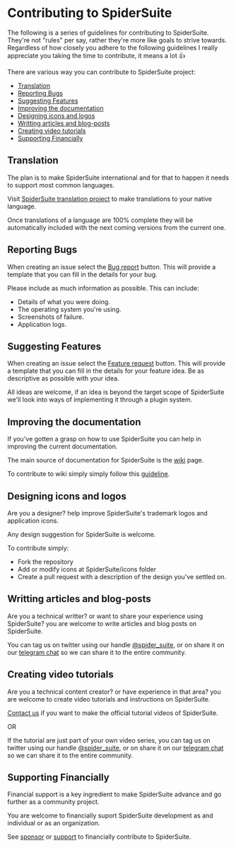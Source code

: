 # Contributing to SpiderSuite
The following is a series of guidelines for contributing to SpiderSuite. They're not "rules" per say, rather they're more like goals to strive towards. Regardless of how closely you adhere to the following guidelines I really appreciate you taking the time to contribute, it means a lot 👍

There are various way you can contribute to SpiderSuite project:
- [Translation](#translation)
- [Reporting Bugs](#reporting-bugs)
- [Suggesting Features](#suggesting-features)
- [Improving the documentation](#improving-the-documentation)
- [Designing icons and logos](#designing-icons-and-logos)
- [Writting articles and blog-posts](#writting-articles-and-blog-posts)
- [Creating video tutorials](#creating-video-tutorials)
- [Supporting Financially](#supporting-financially)

## Translation
The plan is to make SpiderSuite international and for that to happen it needs to support most common languages.

Visit [SpiderSuite translation project](https://crowdin.com/project/spidersuite) to make translations to your native language.

Once translations of a language are 100% complete they will be automatically included with the next coming versions from the current one.

## Reporting Bugs

When creating an issue select the [Bug report]() button. This will provide a template that you can fill in the details for your bug. 

Please include as much information as possible. This can include:

- Details of what you were doing.
- The operating system you're using.
- Screenshots of failure.
- Application logs.

## Suggesting Features

When creating an issue select the [Feature request]() button. This will provide a template that you can fill in the details for your feature idea. Be as descriptive as possible with your idea.

All ideas are welcome, if an idea is beyond the target scope of SpiderSuite we'll look into ways of implementing it through a plugin system.

## Improving the documentation

If you've gotten a grasp on how to use SpiderSuite you can help in improving the current documentation.

The main source of documentation for SpiderSuite is the [wiki](https://github.com/3nock/SpiderSuite/wiki) page.

To contribute to wiki simply  simply follow this [guideline](https://gist.github.com/omaraboumrad/35654da0a376c57a2e0ab4d92ad0c339).

## Designing icons and logos

Are you a designer? help improve SpiderSuite's trademark logos and application icons.

Any design suggestion for SpiderSuite is welcome.

To contribute simply:

- Fork the repository
- Add or modify icons at SpiderSuite/icons folder
- Create a pull request with a description of the design you've settled on.


## Writting articles and blog-posts

Are you a technical writter? or want to share your experience using SpiderSuite? you are welcome to write articles and blog posts on SpiderSuite.

You can tag us on twitter using our handle [@spider_suite](https://twitter.com/spider_suite), or on share it on our [telegram chat](https://t.me/SpiderSuite) so we can share it to the entire community.

## Creating video tutorials

Are you a technical content creator? or have experience in that area? you are welcome to create video tutorials and instructions on SpiderSuite.

[Contact us](CONTACTS.md) if you want to make the official tutorial videos of SpiderSuite.

OR

If the tutorial are just part of your own video series, you can tag us on twitter using our handle [@spider_suite](https://twitter.com/spider_suite), or on share it on our [telegram chat](https://t.me/SpiderSuite) so we can share it to the entire community.

## Supporting Financially

Financial support is a key ingredient to make SpiderSuite advance and go further as a community project.

You are welcome to financially suport SpiderSuite development as and individual or as an organization.

See [sponsor](SPONSOR.md) or [support](https://SpiderSuite.github.io/sponsor/) to financially contribute to SpiderSuite.
